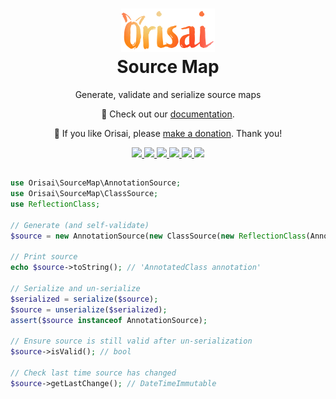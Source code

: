 <h1 align="center">
	<img src="https://github.com/orisai/.github/blob/main/images/repo_title.png?raw=true" alt="Orisai"/>
	<br/>
	Source Map
</h1>

<p align="center">
    Generate, validate and serialize source maps
</p>

<p align="center">
	📄 Check out our <a href="docs/README.md">documentation</a>.
</p>

<p align="center">
	💸 If you like Orisai, please <a href="https://orisai.dev/sponsor">make a donation</a>. Thank you!
</p>

<p align="center">
	<a href="https://github.com/orisai/source-map/actions?query=workflow%3Aci">
		<img src="https://github.com/orisai/source-map/workflows/ci/badge.svg">
	</a>
	<a href="https://coveralls.io/r/orisai/source-map">
		<img src="https://badgen.net/coveralls/c/github/orisai/source-map/v1.x?cache=300">
	</a>
	<a href="https://dashboard.stryker-mutator.io/reports/github.com/orisai/source-map/v1.x">
		<img src="https://badge.stryker-mutator.io/github.com/orisai/source-map/v1.x">
	</a>
	<a href="https://packagist.org/packages/orisai/source-map">
		<img src="https://badgen.net/packagist/dt/orisai/source-map?cache=3600">
	</a>
	<a href="https://packagist.org/packages/orisai/source-map">
		<img src="https://badgen.net/packagist/v/orisai/source-map?cache=3600">
	</a>
	<a href="https://choosealicense.com/licenses/mpl-2.0/">
		<img src="https://badgen.net/badge/license/MPL-2.0/blue?cache=3600">
	</a>
<p>

##

```php
use Orisai\SourceMap\AnnotationSource;
use Orisai\SourceMap\ClassSource;
use ReflectionClass;

// Generate (and self-validate)
$source = new AnnotationSource(new ClassSource(new ReflectionClass(AnnotatedClass::class)));

// Print source
echo $source->toString(); // 'AnnotatedClass annotation'

// Serialize and un-serialize
$serialized = serialize($source);
$source = unserialize($serialized);
assert($source instanceof AnnotationSource);

// Ensure source is still valid after un-serialization
$source->isValid(); // bool

// Check last time source has changed
$source->getLastChange(); // DateTimeImmutable
```
